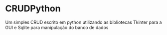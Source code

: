# CRUDPython
Um simples CRUD escrito em python utilizando as bibliotecas Tkinter para a GUI e Sqlite para manipulação do banco de dados
